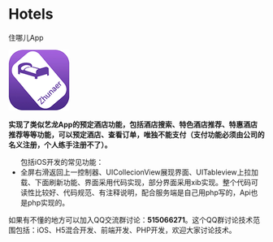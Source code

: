 # Hotels
住哪儿App


![AppLogo](https://github.com/FantasticLBP/Hotels/blob/master/住哪儿/Assets.xcassets/AppIcon.appiconset/11.png?raw=true "这是App的Logo")




**实现了类似艺龙App的预定酒店功能，包括酒店搜索、特色酒店推荐、特惠酒店推荐等等功能，可以预定酒店、查看订单，唯独不能支付（支付功能必须由公司的名义注册，个人练手注册不了）。**
<ul>包括iOS开发的常见功能：
<li>全屏右滑返回上一控制器、UICollecionView展现界面、UITableview上拉加载、下面刷新功能、界面采用代码实现，部分界面采用xib实现。整个代码可读性比较好、代码规范、有注释说明，配合服务端是自己用php写的，Api也是php实现的。</li>
</ul>

如果有不懂的地方可以加入QQ交流群讨论：**515066271**。这个QQ群讨论技术范围包括：iOS、H5混合开发、前端开发、PHP开发，欢迎大家讨论技术。

